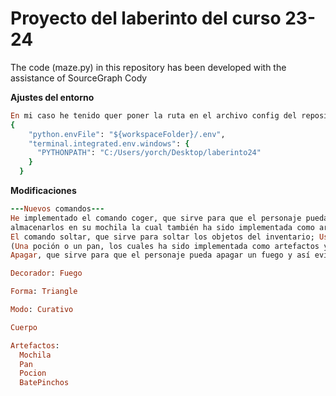 # Proyecto del laberinto del curso 23-24

The code (maze.py) in this repository has been developed with the assistance of SourceGraph Cody

**Ajustes del entorno**
```ruby
En mi caso he tenido quer poner la ruta en el archivo config del repositoro de esta manera ya que me dejaron de ir los import
{
    "python.envFile": "${workspaceFolder}/.env",
    "terminal.integrated.env.windows": {
      "PYTHONPATH": "C:/Users/yorch/Desktop/laberinto24"
    }
  }
```


**Modificaciones**
```ruby
---Nuevos comandos---
He implementado el comando coger, que sirve para que el personaje pueda coger los objetos del entorno y
almacenarlos en su mochila la cual también ha sido implementada como artefacto;
El comando soltar, que sirve para soltar los objetos del inventario; Usar, que sirve para usar estos objetos
(Una poción o un pan, los cuales ha sido implementada como artefactos y curan al personaje 50 de vida y 20 respectivamente);
Apagar, que sirve para que el personaje pueda apagar un fuego y así evitar recibir daño.

Decorador: Fuego

Forma: Triangle

Modo: Curativo

Cuerpo

Artefactos:
  Mochila
  Pan
  Pocion
  BatePinchos
```
